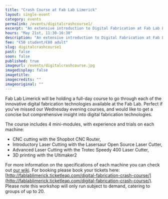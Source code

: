 ```yaml
---
title: "Crash Course at Fab Lab Limerick"
layout: single-event
category: events
permalink: /events/digitalcrashcourse1/
excerpt: "An extensive introduction to Digital Fabrication at Fab Lab Limerick - teaching Laser Cutting, CNC Cutting and 3D Printing"
hours: "May 21st, 11:30-16:30"
description: "An extensive introduction to Digital Fabrication at Fab Lab Limerick - teaching Laser Cutting, CNC Cutting and 3D Printing"
fee: "€50 student/€80 adult"
slug: digitalcrashcourse1
past: false
soon: false
published: true
imageurl: /events/digitalcrashcourse.jpg
imagedisplay: false
imagetitle: 
imagecredits: ""
imageoriginal: ""
---
```


Fab Lab Limerick will be holding a full-day course to go through each of the innovative digital fabrication technologies available at the Fab Lab. Perfect if you've missed our Wednesday evening courses, and would like to get a concise but comprehensive insight into digital fabrication technologies.

The course includes 4 mini-modules, with experience and trials on each machine:
* CNC cutting with the Shopbot CNC Router,
* Introductory Laser Cutting with the Lasersaur Open Source Laser Cutter,
* Advanced Laser Cutting with the Trotec Speedy 400 Laser Cutter,
* 3D printing with the Ultimaker2

For more information on the specifications of each machine you can check out [our wiki](https://github.com/FabLabLimerick/fablablimerick.github.io/wiki). For booking please book your tickets here: [http://fablablimerick.ticketleap.com/digital-fabrication-crash-course/](http://fablablimerick.ticketleap.com/digital-fabrication-crash-course/). Please note this workshop will only run subject to demand, catering to groups of up to 20.
